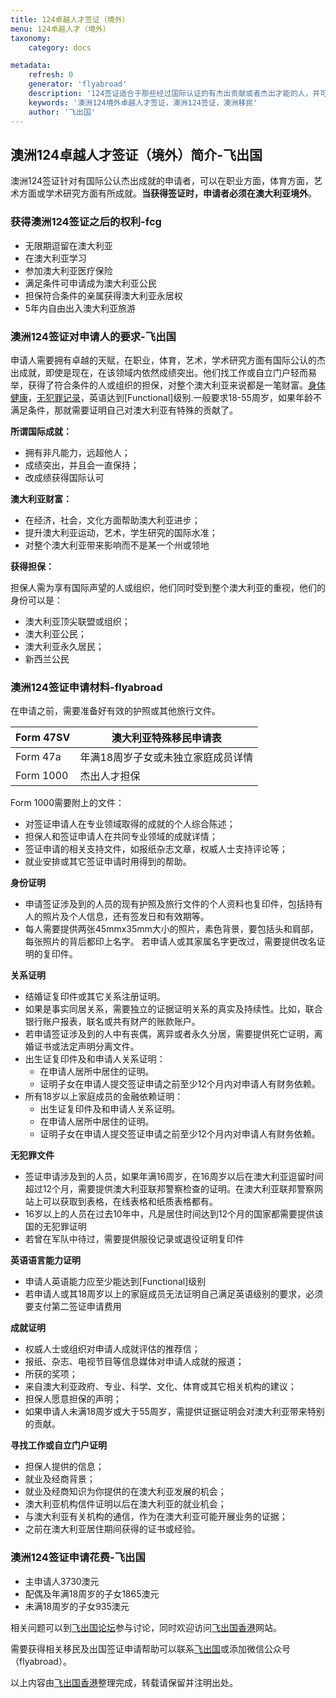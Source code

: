 ```yaml
---
title: 124卓越人才签证（境外）
menu: 124卓越人才（境外）
taxonomy:
    category: docs

metadata:
    refresh: 0
    generator: 'flyabroad'
    description: '124签证适合于那些经过国际认证的有杰出贡献或者杰出才能的人，并可让申请人在澳洲永久居住'
    keywords: '澳洲124境外卓越人才签证，澳洲124签证，澳洲移民'
    author: '飞出国'
---
```


## 澳洲124卓越人才签证（境外）简介-飞出国

澳洲124签证针对有国际公认杰出成就的申请者，可以在职业方面，体育方面，艺术方面或学术研究方面有所成就。**当获得签证时，申请者必须在澳大利亚境外**。

### 获得澳洲124签证之后的权利-fcg

* 无限期逗留在澳大利亚
* 在澳大利亚学习
* 参加澳大利亚医疗保险
* 满足条件可申请成为澳大利亚公民
* 担保符合条件的亲属获得澳大利亚永居权
* 5年内自由出入澳大利亚旅游

### 澳洲124签证对申请人的要求-飞出国

申请人需要拥有卓越的天赋，在职业，体育，艺术，学术研究方面有国际公认的杰出成就，即使是现在，在该领域内依然成绩突出。他们找工作或自立门户轻而易举，获得了符合条件的人或组织的担保，对整个澳大利亚来说都是一笔财富。[身体健康]，[无犯罪记录]，英语达到[Functional]级别.一般要求18-55周岁，如果年龄不满足条件，那就需要证明自己对澳大利亚有特殊的贡献了。

**所谓国际成就：**

* 拥有非凡能力，远超他人；
* 成绩突出，并且会一直保持；
* 改成绩获得国际认可

**澳大利亚财富：**

* 在经济，社会，文化方面帮助澳大利亚进步；
* 提升澳大利亚运动，艺术，学生研究的国际水准；
* 对整个澳大利亚带来影响而不是某一个州或领地

**获得担保：**

担保人需为享有国际声望的人或组织，他们同时受到整个澳大利亚的重视，他们的身份可以是：

* 澳大利亚顶尖联盟或组织；
* 澳大利亚公民；
* 澳大利亚永久居民；
* 新西兰公民

### 澳洲124签证申请材料-flyabroad

在申请之前，需要准备好有效的护照或其他旅行文件。

Form 47SV | 澳大利亚特殊移民申请表
----------|------------
Form 47a | 年满18周岁子女或未独立家庭成员详情
Form 1000 | 杰出人才担保

Form 1000需要附上的文件：
* 对签证申请人在专业领域取得的成就的个人综合陈述；
* 担保人和签证申请人在共同专业领域的成就详情；
* 签证申请的相关支持文件，如报纸杂志文章，权威人士支持评论等；
* 就业安排或其它签证申请时用得到的帮助。

**身份证明**
* 申请签证涉及到的人员的现有护照及旅行文件的个人资料也复印件，包括持有人的照片及个人信息，还有签发日和有效期等。
* 每人需要提供两张45mmx35mm大小的照片，素色背景，要包括头和肩部，每张照片的背后都印上名字。
若申请人或其家属名字更改过，需要提供改名证明的复印件。

**关系证明**
* 结婚证复印件或其它关系注册证明。
* 如果是事实同居关系，需要独立的证据证明关系的真实及持续性。比如，联合银行账户报表，联名或共有财产的账款账户。
* 若申请签证涉及到的人中有丧偶，离异或者永久分居，需要提供死亡证明，离婚证书或法定声明分离文件。
* 出生证复印件及和申请人关系证明：
    * 在申请人居所中居住的证明。
    * 证明子女在申请人提交签证申请之前至少12个月内对申请人有财务依赖。
* 所有18岁以上家庭成员的金融依赖证明：
    * 出生证复印件及和申请人关系证明。
    * 在申请人居所中居住的证明。
    * 证明子女在申请人提交签证申请之前至少12个月内对申请人有财务依赖。

**无犯罪文件**
* 签证申请涉及到的人员，如果年满16周岁，在16周岁以后在澳大利亚逗留时间超过12个月，需要提供澳大利亚联邦警察检查的证明。在澳大利亚联邦警察网站上可以获取到表格，在线表格和纸质表格都有。
* 16岁以上的人员在过去10年中，凡是居住时间达到12个月的国家都需要提供该国的无犯罪证明
* 若曾在军队中待过，需要提供服役记录或退役证明复印件

**英语语言能力证明**
* 申请人英语能力应至少能达到[Functional]级别
* 若申请人或其18周岁以上的家庭成员无法证明自己满足英语级别的要求，必须要支付第二签证申请费用

**成就证明**
* 权威人士或组织对申请人成就评估的推荐信；
* 报纸、杂志、电视节目等信息媒体对申请人成就的报道；
* 所获的奖项；
* 来自澳大利亚政府、专业、科学、文化、体育或其它相关机构的建议；
* 担保人愿意担保的声明；
* 如果申请人未满18周岁或大于55周岁，需提供证据证明会对澳大利亚带来特别的贡献。

**寻找工作或自立门户证明**
* 担保人提供的信息；
* 就业及经商背景；
* 就业及经商知识为你提供的在澳大利亚发展的机会；
* 澳大利亚机构信件证明以后在澳大利亚的就业机会；
* 与澳大利亚有关机构的通信，作为在澳大利亚可能开展业务的证据；
* 之前在澳大利亚居住期间获得的证书或经验。

### 澳洲124签证申请花费-飞出国

* 主申请人3730澳元
* 配偶及年满18周岁的子女1865澳元
* 未满18周岁的子女935澳元

相关问题可以到[飞出国论坛]参与讨论，同时欢迎访问[飞出国香港]网站。 

需要获得相关移民及出国签证申请帮助可以联系[飞出国]或添加微信公众号（flyabroad）。 

以上内容由[飞出国香港]整理完成，转载请保留并注明出处。 

[飞出国技术移民]: http://js.flyabroad.com.hk?target=blank 
[飞出国论坛]: http://bbs.fcgvisa.com?target=blank 
[飞出国香港]: http://flyabroad.hk?target=blank 
[飞出国]: http://flyabroad.me/contact/?target=blank 
[身体健康]:/home/medical
[无犯罪记录]:/home/police